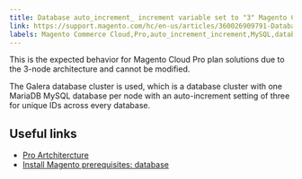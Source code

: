 ```yaml
---
title: Database auto_increment_ increment variable set to "3" Magento Cloud Pro
link: https://support.magento.com/hc/en-us/articles/360026909791-Database-auto-increment-increment-variable-set-to-3-Magento-Cloud-Pro
labels: Magento Commerce Cloud,Pro,auto_increment_increment,MySQL,database,FAQ,Galera
---
```


This is the expected behavior for Magento Cloud Pro plan solutions due to the 3-node architecture and cannot be modified.

The Galera database cluster is used, which is a database cluster with one MariaDB MySQL database per node with an auto-increment setting of three for unique IDs across every database.

## Useful links

* [Pro Artchitercture](https://devdocs.magento.com/guides/v2.2/cloud/architecture/pro-architecture.html#backup-and-disaster-recovery)
* [Install Magento prerequisites: database](https://devdocs.magento.com/guides/v2.1/cloud/before/before-workspace-magento-prereqs.html#database)